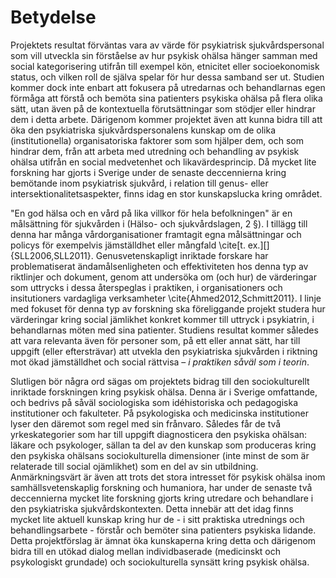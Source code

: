 # Betydelse

Projektets resultat förväntas vara av värde för psykiatrisk sjukvårdspersonal som vill utveckla sin förståelse av hur psykisk ohälsa hänger samman med social kategorisering utifrån till exempel kön, etnicitet eller socioekonomisk status, och vilken roll de själva spelar för hur dessa samband ser ut. Studien kommer dock inte enbart att fokusera på utredarnas och behandlarnas egen förmåga att förstå och bemöta sina patienters psykiska ohälsa på flera olika sätt, utan även på de kontextuella förutsättningar som stödjer eller hindrar dem i detta arbete. Därigenom kommer projektet även att kunna bidra till att öka den psykiatriska sjukvårdspersonalens kunskap om de olika (institutionella) organisatoriska faktorer som som hjälper dem, och som hindrar dem, från att arbeta med utredning och behandling av psykisk ohälsa utifrån en social medvetenhet och likavärdesprincip. Då mycket lite forskning har gjorts i Sverige under de senaste deccennierna kring bemötande inom psykiatrisk sjukvård, i relation till genus- eller intersektionalitetsaspekter, finns idag en stor kunskapslucka kring området. 

"En god hälsa och en vård på lika villkor för hela befolkningen" är en målsättning för sjukvården i (Hälso- och sjukvårdslagen, 2 §). I tillägg till denna har många vårdorganisationer framtagit egna målsättningar och policys för exempelvis jämställdhet eller mångfald \cite[t. ex.][]{SLL2006,SLL2011}. Genusvetenskapligt inriktade forskare har problematiserat ändamålsenligheten och effektiviteten hos denna typ av riktlinjer och dokument, genom att undersöka om (och hur) de värderingar som uttrycks i dessa återspeglas i praktiken, i organisationers och insitutioners vardagliga verksamheter \cite{Ahmed2012,Schmitt2011}. I linje med fokuset för denna typ av forskning ska föreliggande projekt studera hur värderingar kring social jämlikhet konkret kommer till uttryck i psykiatrin, i behandlarnas möten med sina patienter. Studiens resultat kommer således att vara relevanta även för personer som, på ett eller annat sätt, har till uppgift (eller eftersträvar) att utvekla den psykiatriska sjukvården i riktning mot ökad jämställdhet och social rättvisa – *i praktiken såväl som i teorin*. 

Slutligen bör några ord sägas om projektets bidrag till den sociokulturellt inriktade forskningen kring psykisk ohälsa. Denna är i Sverige omfattande, och bedrivs på såväl sociologiska som idéhistoriska och pedagogiska institutioner och fakulteter. På psykologiska och medicinska institutioner lyser den däremot som regel med sin frånvaro. Således får de två yrkeskategorier som har till uppgift diagnosticera den psykiska ohälsan: läkare och psykologer, sällan ta del av den kunskap som produceras kring den psykiska ohälsans sociokulturella dimensioner (inte minst de som är relaterade till social ojämlikhet) som en del av sin utbildning. Anmärkningsvärt är även att trots det stora intresset för psykisk ohälsa inom samhällsvetenskaplig forskning och humaniora, har under de senaste två deccennierna mycket lite forskning gjorts kring utredare och behandlare i den psykiatriska sjukvårdskontexten. Detta innebär att det idag finns mycket lite aktuell kunskap kring hur de - i sitt praktiska utrednings och behandlingsarbete - förstår och bemöter sina patienters psykiska lidande. Detta projektförslag är ämnat öka kunskaperna kring detta och därigenom bidra till en utökad dialog mellan individbaserade (medicinskt och psykologiskt grundade) och sociokulturella synsätt kring psykisk ohälsa. 
